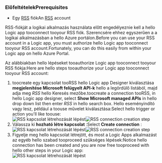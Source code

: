 ### <a name="prerequisites"></a><span data-ttu-id="4d0e8-101">Előfeltételek</span><span class="sxs-lookup"><span data-stu-id="4d0e8-101">Prerequisites</span></span>
* <span data-ttu-id="4d0e8-102">Egy [RSS](https://wikipedia.org/wiki/RSS) fiók</span><span class="sxs-lookup"><span data-stu-id="4d0e8-102">An [RSS](https://wikipedia.org/wiki/RSS) account</span></span>  

<span data-ttu-id="4d0e8-103">RSS-fiókját a logikai alkalmazás használata előtt engedélyeznie kell a hello Logic app tooconnect tooyour RSS fiók. Szerencsére ehhez egyszerűen a a logikai alkalmazásban a hello Azure portálon.</span><span class="sxs-lookup"><span data-stu-id="4d0e8-103">Before you can use your RSS account in a Logic app, you must authorize hello Logic app tooconnect tooyour RSS account.Fortunately, you can do this easily from within your Logic app on hello Azure Portal.</span></span>  

<span data-ttu-id="4d0e8-104">Az alábbiakban hello lépéseket tooauthorize Logic app tooconnect tooyour RSS fiókja:</span><span class="sxs-lookup"><span data-stu-id="4d0e8-104">Here are hello steps tooauthorize your Logic app tooconnect tooyour RSS account:</span></span>  

1. <span data-ttu-id="4d0e8-105">toocreate egy kapcsolat tooRSS hello Logic app Designer kiválasztása **megjelenítése Microsoft felügyelt API-k** hello a legördülő listából, majd adja meg *RSS* hello Keresés mezőbe.</span><span class="sxs-lookup"><span data-stu-id="4d0e8-105">toocreate a connection tooRSS, in hello Logic app designer, select **Show Microsoft managed APIs** in hello drop down list then enter *RSS* in hello search box.</span></span> <span data-ttu-id="4d0e8-106">Hello eseményindító vagy lesz, például a toouse művelet kiválasztása:</span><span class="sxs-lookup"><span data-stu-id="4d0e8-106">Select hello trigger or action you'll like toouse:</span></span>  
   <span data-ttu-id="4d0e8-107">![RSS kapcsolat létrehozását lépést](./media/connectors-create-api-rss/rss-1.png)</span><span class="sxs-lookup"><span data-stu-id="4d0e8-107">![RSS connection creation step](./media/connectors-create-api-rss/rss-1.png)</span></span>  
2. <span data-ttu-id="4d0e8-108">Válassza ki **hozható létre kapcsolat** :</span><span class="sxs-lookup"><span data-stu-id="4d0e8-108">Select **Create connection** :</span></span>  
   <span data-ttu-id="4d0e8-109">![RSS kapcsolat létrehozását lépést](./media/connectors-create-api-rss/rss-2.png)</span><span class="sxs-lookup"><span data-stu-id="4d0e8-109">![RSS connection creation step](./media/connectors-create-api-rss/rss-2.png)</span></span>  
3. <span data-ttu-id="4d0e8-110">Figyelje meg hello kapcsolat létrejött, és most a Logic Apps alkalmazást az egyéb hello szabad tooproceed szükséges lépések:</span><span class="sxs-lookup"><span data-stu-id="4d0e8-110">Notice hello connection has been created and you are now free tooproceed with hello other steps in your Logic app:</span></span>  
   ![RSS kapcsolat létrehozását lépést](./media/connectors-create-api-rss/rss-3.png)  

